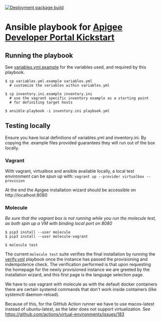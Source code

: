 [![Deployment package build](https://github.com/stratus-meridian/ansible-apigee-kickstart/workflows/CI/badge.svg)](https://github.com/stratus-meridian/ansible-apigee-kickstart/actions?query=workflow%3ACI)

# Ansible playbook for [Apigee Developer Portal Kickstart][1]


## Running the playbook

See [variables.yml.example](variables.yml.example) for the variables used, and required
by this playbook.

```shell
$ cp variables.yml.example variables.yml
  # customize the variables within variables.yml

$ cp inventory.ini.example inventory.ini
  # use the vagrant specific inventory example as a starting point
  # for definiting target hosts

$ ansible-playbook -i inventory.ini playbook.yml
```


## Testing locally

Ensure you have local definitions of variables.yml and inventory.ini. By copying the
.example files provided guarantees they will run out of the box locally.

### Vagrant

With vagrant, virtualbox and ansible available locally, a local test environment can be
spun up with: `vagrant up --provider virtualbox --provision`

At the end the Apigee installation wizard should be accessible on http://localhost:8080

### Molecule

*Be sure that the vagrant box is not running while you run the molecule test, as both
spin up a VM with binding local port on 8080*

```shell
$ pip3 install --user molecule
$ pip3 install --user molecule-vagrant

$ molecule test
```

The current `molecule test` suite verifies the final installation by running the [verify.yml][2]
playbook once the instance has passed the provisioning and indempotence check. The verification
performed is that upon requesting the homepage for the newly provisioned instance we are
greeted by the installation wizard, and this first page is the language selection page.

We have to use vagrant with molecule as with the default docker containers there are
certain systemd commands that don't work inside containers (like systemctl daemon-reload).

Because of this, for the GitHub Action runner we have to use macos-latest instead of
ubuntu-latest, as the later does not support virtualization. See https://github.com/actions/virtual-environments/issues/183

[1]: https://www.drupal.org/docs/8/modules/apigee-developer-portal-kickstart/use-kickstart-with-apigee-edge-for-private-cloud
[2]: molecule/default/verify.yml
